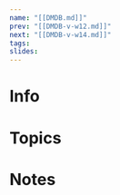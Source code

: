 ```yaml
---
name: "[[DMDB.md]]"
prev: "[[DMDB-v-w12.md]]"
next: "[[DMDB-v-w14.md]]"
tags:
slides:
---
```



# Info


# Topics


# Notes
